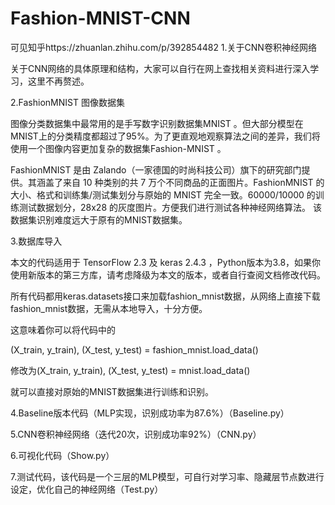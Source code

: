 # Fashion-MNIST-CNN
可见知乎https://zhuanlan.zhihu.com/p/392854482
1.关于CNN卷积神经网络

关于CNN网络的具体原理和结构，大家可以自行在网上查找相关资料进行深入学习，这里不再赘述。

2.FashionMNIST 图像数据集

图像分类数据集中最常用的是手写数字识别数据集MNIST 。但大部分模型在MNIST上的分类精度都超过了95%。为了更直观地观察算法之间的差异，我们将使用一个图像内容更加复杂的数据集Fashion-MNIST 。

FashionMNIST 是由 Zalando（一家德国的时尚科技公司）旗下的研究部门提供。其涵盖了来自 10 种类别的共 7 万个不同商品的正面图片。FashionMNIST 的大小、格式和训练集/测试集划分与原始的 MNIST 完全一致。60000/10000 的训练测试数据划分，28x28 的灰度图片。方便我们进行测试各种神经网络算法。 该数据集识别难度远大于原有的MNIST数据集。

3.数据库导入

本文的代码适用于 TensorFlow 2.3 及 keras 2.4.3 ，Python版本为3.8，如果你使用新版本的第三方库，请考虑降级为本文的版本，或者自行查阅文档修改代码。

所有代码都用keras.datasets接口来加载fashion_mnist数据，从网络上直接下载fashion_mnist数据，无需从本地导入，十分方便。

这意味着你可以将代码中的

(X_train, y_train), (X_test, y_test) = fashion_mnist.load_data()

修改为(X_train, y_train), (X_test, y_test) = mnist.load_data()

就可以直接对原始的MNIST数据集进行训练和识别。

4.Baseline版本代码（MLP实现，识别成功率为87.6%）（Baseline.py）

5.CNN卷积神经网络（迭代20次，识别成功率92%）（CNN.py）

6.可视化代码（Show.py）

7.测试代码，该代码是一个三层的MLP模型，可自行对学习率、隐藏层节点数进行设定，优化自己的神经网络（Test.py）
